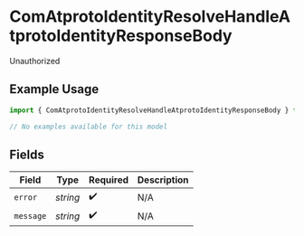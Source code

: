 # ComAtprotoIdentityResolveHandleAtprotoIdentityResponseBody

Unauthorized

## Example Usage

```typescript
import { ComAtprotoIdentityResolveHandleAtprotoIdentityResponseBody } from "@speakeasy-api/bluesky/models/errors";

// No examples available for this model
```

## Fields

| Field              | Type               | Required           | Description        |
| ------------------ | ------------------ | ------------------ | ------------------ |
| `error`            | *string*           | :heavy_check_mark: | N/A                |
| `message`          | *string*           | :heavy_check_mark: | N/A                |